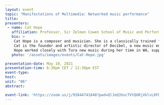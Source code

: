 ```yaml
---
layout: event
topic: "Manifestations of Multimedia: Networked music performance"
title: 
presenters:
 - name: Cat Hope
   affiliation: Professor, Sir Zelman Cowen School of Music and Performance, Monash University
   bio: >
    Cat Hope is a composer and musician. She is a classically trained flautist, self taught vocalist and experimental bassist who plays as a soloist and as part of other groups. Her compositions are conceptually driven, exploring the physicality of sound in different media, using graphic scores, acoustic /electronic combinations, aleatoric elements, drones, noise and glissandi. Her work has been discussed in books such as Sonic Writing (Magnusson, 2019), Loading the Silence (Kouvaris, 2013), Women of Note (Appleby, 2012), Sounding Postmodernism (Bennett, 2011) as well as periodicals such as Gramophone (UK, 2018), The Wire (UK, 2013), Limelight (Aus, 2012 - 2018) and Neu Zeitschrift Fur Musik Shaft (Germany, 2012, 2018). Her works have been recorded for Australian, German and Austrian national radio, as well as range of international labels.</br>
    Cat is the founder and artistic director of Decibel, a new music ensemble specialising in graphic notation and the combination of electronics and acoustic instruments. This group has released over 4 albums, and developed an innovated application for reading graphic notation in chamber music settings. She has also founded pop groups – singing and playing bass (Gata Negra (1997-2004), noise bands as a bassist (Abe Sada (2004-2014), Lux Mammoth (1996-2003)) and audio-visual groups (CavITY, 200-2004). She has played in bands as a bass and flute player – primarily in Europe with Hugo Race, Cesare Basile, Tim Evans and Marta Collica, and has been invited to international festivals such as MEM Spain and ISEA. She has toured the US, Europe and Japan multiple times as a bass soloist, in bands and as a support for acts such as Acid Mother Temple, Whitehouse, Lee Rinaldo, Nirvana, Hole and others. She collaborates regularly with musicians and composers such as KK Null (Japan), Lionel Marchetti and Eliane Radigue (France) as well as visual artists such as Erin Coates (Aus), Kate McMillan (UK) and Tracey Moffat (Australia).</br>
    Hope worked closely with Tura new music during her time in WA, supporting festival and concert programming as well as developing partnerships with Tura and the academy for PhD scholarships and touring artists. She has sat on boards such as PICA, the Australian Music Centre, the New Music Network and has been a peer assessor on state and commonwealth grant panels, APRA professional development, Myer Composition awards and APRA AMC awards to name a few. As well as being a composer and performer, she has developed a range of sound installations, film music and has curated visual art exhibitions around graphic notation. He work has been shown in art galleries and concert halls alike.
   photo: '/assets/images/events/Cat-Hope.jpg'

presentation-date: May 19, 2021
presentation-time: 6:30pm CET / 12:30pm EST
event-type: 
host: 
unit: "06"
abstract: 

event-link: 'https://zoom.us/j/93844741848?pwd=QlJoQ3VucTVtQURjVklvL0FDQk1jdz09'
---
```

